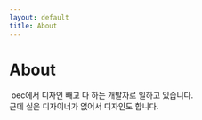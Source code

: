 ```yaml
---
layout: default
title: About
---
```


<div class="post">
	<h1 class="pageTitle">About</h1>
	<img src="{{ '/assets/img/background-image.jpg' | prepend: site.baseurl }}" alt="">
	oec에서 디자인 빼고 다 하는 개발자로 일하고 있습니다.<br>
	근데 실은 디자이너가 없어서 디자인도 합니다.
</div>
